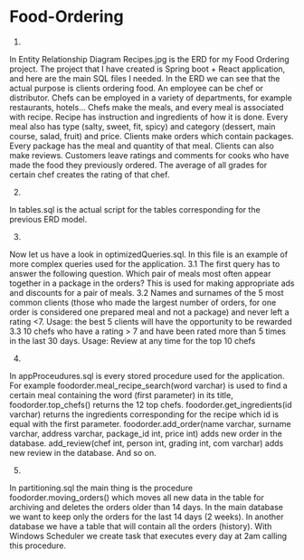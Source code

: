# Food-Ordering
1.
In Entity Relationship Diagram Recipes.jpg is the ERD for my Food Ordering project. The project that I have created is Spring boot + React application, and here are the main SQL files I needed. 
In the ERD we can see that the actual purpose is clients ordering food. An employee can be chef or distributor. Chefs can be employed in a variety of departments, for example restaurants, hotels... Chefs make the meals, and every meal is associated with recipe. Recipe has instruction and ingredients of how it is done. Every meal also has type (salty, sweet, fit, spicy) and category (dessert, main course, salad, fruit) and price. Clients make orders which contain packages. Every package has the meal and quantity of that meal. Clients can also make reviews. Customers leave ratings and comments for cooks who have made the food they previously ordered. The average of all grades for certain chef creates the rating of that chef.

2.
In tables.sql is the actual script for the tables corresponding for the previous ERD model.

3.
Now let us have a look in optimizedQueries.sql. In this file is an example of more complex queries used for the application. 
3.1 The first query has to answer the following question. Which pair of meals most often appear together in a package in the orders? This is used for making appropriate ads and discounts for a pair of meals.
3.2 Names and surnames of the 5 most common clients (those who made the largest number of orders, for one order is considered one prepared meal and not a package) and never left a rating <7. Usage: the best 5 clients will have the opportunity to be rewarded
3.3 10 chefs who have a rating > 7 and have been rated more than 5 times in the last 30 days. Usage: Review at any time for the top 10 chefs

4.
In appProceudures.sql is every stored procedure used for the application.
For example
foodorder.meal_recipe_search(word varchar) is used to find a certain meal containing the word (first parameter) in its title,
foodorder.top_chefs() returns the 12 top chefs.
foodorder.get_ingredients(id varchar) returns the ingredients corresponding for the recipe which id is equal with the first parameter. 
foodorder.add_order(name varchar, surname varchar, address varchar, package_id int, price int) adds new order in the database. 
add_review(chef int, person int, grading int, com varchar) adds new review in the database. 
And so on.

5.
In partitioning.sql the main thing is the procedure foodorder.moving_orders() which moves all new data in the table for archiving and deletes the orders older than 14 days. In the main database we want to keep only the orders for the last 14 days (2 weeks). In another database we have a table that will contain all the orders (history). With Windows Scheduler we create task that executes every day at 2am calling this procedure.
